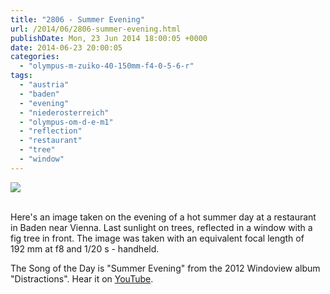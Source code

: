 ```yaml
---
title: "2806 - Summer Evening"
url: /2014/06/2806-summer-evening.html
publishDate: Mon, 23 Jun 2014 18:00:05 +0000
date: 2014-06-23 20:00:05
categories: 
  - "olympus-m-zuiko-40-150mm-f4-0-5-6-r"
tags: 
  - "austria"
  - "baden"
  - "evening"
  - "niederosterreich"
  - "olympus-om-d-e-m1"
  - "reflection"
  - "restaurant"
  - "tree"
  - "window"
---
```

<div class="container">
<div class="center"><a target="_blank" href="https://d25zfm9zpd7gm5.cloudfront.net/1200x1200/2014/20140608_192548_lr.jpg"><img src="https://d25zfm9zpd7gm5.cloudfront.net/0600x0600/2014/20140608_192548_lr.jpg" /></a></div>
</div>
<br />

Here's an image taken on the evening of a hot summer day at a restaurant in Baden near Vienna. Last sunlight on trees, reflected in a window with a fig tree in front. The image was taken with an equivalent focal length of 192&nbsp;mm at f8 and 1/20&nbsp;s - handheld.

The Song of the Day is "Summer Evening" from the 2012 Windoview album "Distractions". Hear it on <a href="https://www.youtube.com/watch?v=HWTrvnkd63o" target="_blank">YouTube</a>.
